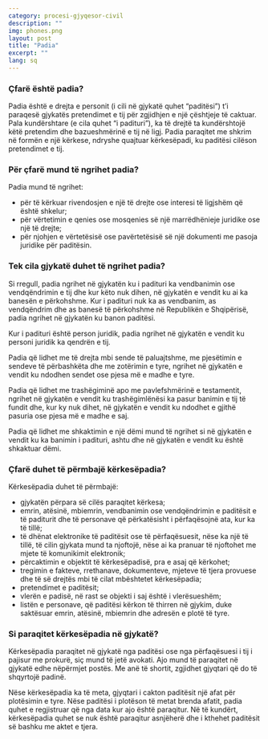 ```yaml
---
category: procesi-gjyqesor-civil
description: ""
img: phones.png
layout: post
title: "Padia"
excerpt: ""
lang: sq
---
```

<script>
var data = { topics: [
  {
    title: "Çfarë është padia?",
    text: function(){ return $("#part1").html(); }
  },
  {
    title: "Kur ngrihet padia?",
    text: function(){ return $("#part2").html(); }
  },
  {
    title: "Gjykata në të cilën duhet ngritur padia",
    text: function(){ return $("#part3").html(); }
  },
  {
    title: "Kërkesëpadia",
    text: function(){ return $("#part4").html(); }
  }
]};
</script>

<div id="part1" class="hidden">
<h3>Çfarë është padia?</h3>
Padia është e drejta e personit (i cili në gjykatë quhet “paditësi”) t’i paraqesë gjykatës pretendimet e tij për zgjidhjen e një çështjeje të caktuar. Pala kundërshtare (e cila quhet “i padituri”), ka të drejtë ta kundërshtojë këtë pretendim dhe bazueshmërinë e tij në ligj. Padia paraqitet me shkrim në formën e një kërkese, ndryshe quajtuar kërkesëpadi, ku paditësi cilëson pretendimet e tij.  
</div>

<div id="part2" class="hidden">
<h3>Për çfarë mund të ngrihet padia?</h3>
Padia mund të ngrihet:
<ul>
<li>për të kërkuar rivendosjen e një të drejte ose interesi të ligjshëm që është shkelur;</li>
<li>për vërtetimin e qenies ose mosqenies së një marrëdhënieje juridike ose një të drejte;</li>
<li>për njohjen e vërtetësisë ose pavërtetësisë së një dokumenti me pasoja juridike për paditësin.</li>
</ul>
</div>

<div id="part3" class="hidden">
<h3>Tek cila gjykatë duhet të ngrihet padia?</h3>
<p>Si rregull, padia ngrihet në gjykatën ku i padituri ka vendbanimin ose vendqëndrimin e tij dhe kur këto nuk dihen, në gjykatën e vendit ku ai ka banesën e përkohshme. Kur i padituri nuk ka as vendbanim, as vendqëndrim dhe as banesë të përkohshme në Republikën e Shqipërisë, padia ngrihet në gjykatën ku banon paditësi.</p>
<p>Kur i padituri është person juridik, padia ngrihet në gjykatën e vendit ku personi juridik ka qendrën e tij.</p>
<p>Padia që lidhet me të drejta mbi sende të paluajtshme, me pjesëtimin e sendeve të përbashkëta dhe me zotërimin e tyre, ngrihet në gjykatën e vendit ku ndodhen sendet ose pjesa më e madhe e tyre.</p>
<p>Padia që lidhet me trashëgiminë apo me pavlefshmërinë e testamentit, ngrihet në gjykatën e vendit ku trashëgimlënësi ka pasur banimin e tij të fundit dhe, kur ky nuk dihet, në gjykatën e vendit ku ndodhet e gjithë pasuria ose pjesa më e madhe e saj.</p>
<p>Padia që lidhet me shkaktimin e një dëmi mund të ngrihet si në gjykatën e vendit ku ka banimin i padituri, ashtu dhe në gjykatën e vendit ku është shkaktuar dëmi.</p>
</div>

<div id="part4" class="hidden">
<h3>Çfarë duhet të përmbajë kërkesëpadia?</h3>
Kërkesëpadia duhet të përmbajë:
<ul>
<li>gjykatën përpara së cilës paraqitet kërkesa;</li>
<li>emrin, atësinë, mbiemrin, vendbanimin ose vendqëndrimin e paditësit e të paditurit dhe të personave që përkatësisht i përfaqësojnë ata, kur ka të tillë; </li>
<li>të dhënat elektronike të paditësit ose të përfaqësuesit, nëse ka një të tillë, të cilin gjykata mund ta njoftojë, nëse ai ka pranuar të njoftohet me mjete të komunikimit elektronik;</li>
<li>përcaktimin e objektit të kërkesëpadisë, pra e asaj që kërkohet;</li>
<li>tregimin e fakteve, rrethanave, dokumenteve, mjeteve të tjera provuese dhe të së drejtës mbi të cilat mbështetet kërkesëpadia;</li>
<li>pretendimet e paditësit;</li>
<li>vlerën e padisë, në rast se objekti i saj është i vlerësueshëm;</li>
<li>listën e personave, që paditësi kërkon të thirren në gjykim, duke saktësuar emrin, atësinë, mbiemrin dhe adresën e plotë të tyre.</li>
</ul>
<h3>Si paraqitet kërkesëpadia në gjykatë?</h3>
<p>Kërkesëpadia paraqitet në gjykatë nga paditësi ose nga përfaqësuesi i tij i pajisur me prokurë, siç mund të jetë avokati. Ajo mund të paraqitet në gjykatë edhe nëpërmjet postës. Me anë të shortit, zgjidhet gjyqtari që do të shqyrtojë padinë.</p>
<p>Nëse kërkesëpadia ka të meta, gjyqtari i cakton paditësit një afat për plotësimin e tyre. Nëse paditësi i plotëson të metat brenda afatit, padia quhet e regjistruar që nga data kur ajo është paraqitur. Në të kundërt, kërkesëpadia quhet se nuk është paraqitur asnjëherë dhe i kthehet paditësit së bashku me aktet e tjera.</p>
</div>

<div class="post-content"></div>
